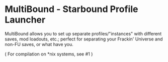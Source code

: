 # MultiBound - Starbound Profile Launcher
MultiBound allows you to set up separate profiles/"instances" with different saves, mod loadouts, etc.; perfect for separating your Frackin' Universe and non-FU saves, or what have you.

( For compilation on *nix systems, see #1 )
